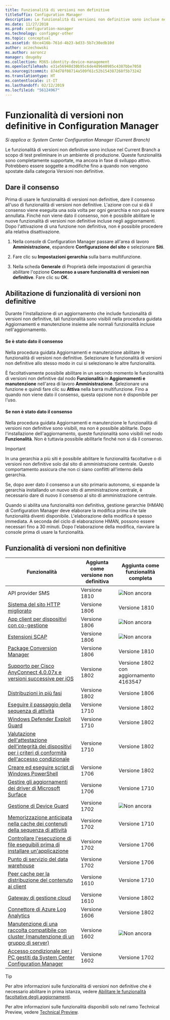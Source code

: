 ```yaml
---
title: Funzionalità di versioni non definitive
titleSuffix: Configuration Manager
description: Le funzionalità di versioni non definitive sono incluse nel Current Branch a scopo di test preliminare in un ambiente di produzione.
ms.date: 11/27/2018
ms.prod: configuration-manager
ms.technology: configmgr-other
ms.topic: conceptual
ms.assetid: 6bce416b-761d-4b23-bd33-5b7c30edb10d
author: aczechowski
ms.author: aaroncz
manager: dougeby
ms.collection: M365-identity-device-management
ms.openlocfilehash: e31e56948d30b95c6de4d9640985c4387bbe7058
ms.sourcegitcommit: 874d78f08714a509f61c52b154387268f5b73242
ms.translationtype: HT
ms.contentlocale: it-IT
ms.lasthandoff: 02/12/2019
ms.locfileid: "56124967"
---
```

# <a name="pre-release-features-in-configuration-manager"></a>Funzionalità di versioni non definitive in Configuration Manager

*Si applica a: System Center Configuration Manager (Current Branch)*

Le funzionalità di versioni non definitive sono incluse nel Current Branch a scopo di test preliminare in un ambiente di produzione. Queste funzionalità sono completamente supportate, ma ancora in fase di sviluppo attivo. Potrebbero essere soggette a modifiche fino a quando non vengono spostate dalla categoria Versioni non definitive.



## <a name="give-consent"></a>Dare il consenso  

Prima di usare le funzionalità di versioni non definitive, dare il consenso all'uso di funzionalità di versioni non definitive. L'azione con cui si dà il consenso viene eseguita una sola volta per ogni gerarchia e non può essere annullata. Finché non viene dato il consenso, non è possibile abilitare le nuove funzionalità di versioni non definitive incluse negli aggiornamenti. Dopo l'attivazione di una funzione non definitiva, non è possibile procedere alla relativa disattivazione.

1. Nella console di Configuration Manager passare all'area di lavoro **Amministrazione**, espandere **Configurazione del sito** e selezionare **Siti**.  

2. Fare clic su **Impostazioni gerarchia** sulla barra multifunzione.  

3. Nella scheda **Generale** di Proprietà delle impostazioni di gerarchia abilitare l'opzione **Consenso a usare funzionalità di versioni non definitive**. Fare clic su **OK**.  



## <a name="enabling-pre-release-features"></a>Abilitazione di funzionalità di versioni non definitive

Durante l'installazione di un aggiornamento che include funzionalità di versioni non definitive, tali funzionalità sono visibili nella procedura guidata Aggiornamenti e manutenzione insieme alle normali funzionalità incluse nell'aggiornamento.

#### <a name="if-you-have-given-consent"></a>Se è stato dato il consenso
Nella procedura guidata Aggiornamenti e manutenzione abilitare le funzionalità di versioni non definitive. Selezionare le funzionalità di versioni non definitive allo stesso modo in cui si selezionano le altre funzionalità.     

È facoltativamente possibile abilitare in un secondo momento le funzionalità di versioni non definitive dal nodo **Funzionalità** in **Aggiornamenti e manutenzione** nell'area di lavoro **Amministrazione**. Selezionare una funzione e quindi fare clic su **Attiva** nella barra multifunzione. Fino a quando non viene dato il consenso, questa opzione non è disponibile per l'uso.

#### <a name="if-you-havent-given-consent"></a>Se non è stato dato il consenso
Nella procedura guidata Aggiornamenti e manutenzione le funzionalità di versioni non definitive sono visibili, ma non è possibile abilitarle. Dopo l'installazione dell'aggiornamento, queste funzionalità sono visibili nel nodo **Funzionalità**. Non è tuttavia possibile abilitarle finché non si dà il consenso.


> [!Important]  
> In una gerarchia a più siti è possibile abilitare le funzionalità facoltative o di versioni non definitive solo dal sito di amministrazione centrale. Questo comportamento assicura che non ci siano conflitti all'interno della gerarchia. <!--507197-->  
> 
> Se, dopo aver dato il consenso a un sito primario autonomo, si espande la gerarchia installando un nuovo sito di amministrazione centrale, è necessario dare di nuovo il consenso al sito di amministrazione centrale.  

Quando si abilita una funzionalità non definitiva, gestione gerarchie (HMAN) di Configuration Manager deve elaborare la modifica prima che tale funzionalità diventi disponibile. L'elaborazione della modifica è spesso immediata. A seconda del ciclo di elaborazione HMAN, possono essere necessari fino a 30 minuti. Dopo l'elaborazione della modifica, riavviare la console prima di usare la funzionalità.



## <a name="pre-release-features"></a>Funzionalità di versioni non definitive

<!--Note/tip for target article

> [!Note]  
> In this version of Configuration Manager, <feature name> is a pre-release feature. To enable it, see [Pre-release features](/sccm/core/servers/manage/pre-release-features).  


> [!Tip]  
> This feature was first introduced in version 1702 as a [pre-release feature](/sccm/core/servers/manage/pre-release-features). Beginning with version 1706, this feature is no longer a pre-release feature.  

-->


| Funzionalità          | Aggiunta come versione non definitiva | Aggiunta come funzionalità completa |  
|------------------|----------------------|-------------------------|
| API provider SMS <!--1359052--> | Versione 1810 | ![Non ancora](media/red_x.png) |
| [Sistema del sito HTTP migliorato](/sccm/core/plan-design/hierarchy/enhanced-http) <!--1356889,1358228--> | Versione 1806 | Versione 1810 |
| [App client per dispositivi con co-gestione](/sccm/comanage/workloads#client-apps) <!--1357892--> | Versione 1806 | ![Non ancora](media/red_x.png) |
| [Estensioni SCAP](/sccm/compliance/plan-design/scap/about-scap) <!--3607889--> | Versione 1806 | ![Non ancora](media/red_x.png) |
| [Package Conversion Manager](/sccm/apps/pcm/package-conversion-manager) <!--1357861--> | Versione 1806 | Versione 1810 |
| [Supporto per Cisco AnyConnect 4.0.07x e versioni successive per iOS](/sccm/mdm/deploy-use/create-vpn-profiles) <!--1357393--> | Versione 1802 | Versione 1802 <br>con aggiornamento 4163547 |
| [Distribuzioni in più fasi](/sccm/osd/deploy-use/create-phased-deployment-for-task-sequence) <!--1356837--> | Versione 1802 | Versione 1806 |
| [Eseguire il passaggio della sequenza di attività](/sccm/osd/deploy-use/manage-task-sequences-to-automate-tasks#add-child-task-sequences-to-a-task-sequence) <!--1261338--> |  Versione 1710 | Versione 1802 |
| [Windows Defender Exploit Guard](/sccm/protect/deploy-use/create-deploy-exploit-guard-policy) <!--1355468--> | Versione 1710 | Versione 1802 |
| [Valutazione dell'attestazione dell'integrità dei dispositivi per i criteri di conformità dell'accesso condizionale](/sccm/mdm/deploy-use/manage-access-to-o365-services-for-pcs-managed-by-sccm) <!--1235616--> | Versione 1710 | Versione 1802 |
| [Creare ed eseguire script di Windows PowerShell](/sccm/apps/deploy-use/create-deploy-scripts) <!--1236459--> | Versione 1706 | Versione 1802 |
| [Gestire gli aggiornamenti dei driver di Microsoft Surface](/sccm/sum/get-started/configure-classifications-and-products) <!--1098490--> | Versione 1706 | Versione 1710 |
| [Gestione di Device Guard](/sccm/protect/deploy-use/use-device-guard-with-configuration-manager) <!--1355092 (1319346)--> | Versione 1702 | ![Non ancora](media/red_x.png) |
| [Memorizzazione anticipata nella cache dei contenuti della sequenza di attività](/sccm/osd/deploy-use/create-a-task-sequence-to-upgrade-an-operating-system#configure-pre-cache-content) <!--1021244--> | Versione 1702 | Versione 1710 |
| [Controllare l'esecuzione di file eseguibili prima di installare un'applicazione](/sccm/apps/deploy-use/deploy-applications#how-to-check-for-running-executable-files-before-installing-an-application) <!--1284624--> | Versione 1702 | Versione 1706 |
| [Punto di servizio del data warehouse](/sccm/core/servers/manage/data-warehouse) <!--1277922--> | Versione 1702 | Versione 1706 |
| [Peer cache per la distribuzione del contenuto ai client](/sccm/core/plan-design/hierarchy/client-peer-cache) <!--1101436--> | Versione 1610 | Versione 1710 |
| [Gateway di gestione cloud](/sccm/core/clients/manage/plan-cloud-management-gateway) <!--1101764--> | Versione 1610 | Versione 1802 |
| [Connettore di Azure Log Analytics](/sccm/core/clients/manage/sync-data-log-analytics) <!--1236739--> | Versione 1606 | Versione 1802 |
| [Manutenzione di una raccolta compatibile con cluster (manutenzione di un gruppo di server)](/sccm/core/get-started/capabilities-in-technical-preview-1605#BKMK_ServerGroups) <!--1081776--> | Versione 1602 | ![Non ancora](media/red_x.png) |
| [Accesso condizionale per i PC gestiti da System Center Configuration Manager](/sccm/mdm/deploy-use/manage-access-to-o365-services-for-pcs-managed-by-sccm) <!--  --> | Versione 1602 | Versione 1702 |

<!--Image used = ![Not yet](media/red_x.png) -->

> [!Tip]  
> Per altre informazioni sulle funzionalità di versioni non definitive che è necessario abilitare in prima istanza, vedere [Abilitare le funzionalità facoltative degli aggiornamenti](/sccm/core/servers/manage/install-in-console-updates#bkmk_options).  
> 
> Per altre informazioni sulle funzionalità disponibili solo nel ramo Technical Preview, vedere [Technical Preview](/sccm/core/get-started/technical-preview).  
